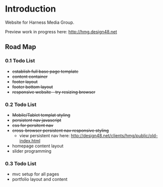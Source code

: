 # Introduction

Website for Harness Media Group. 

Preview work in progress here: http://hmg.design48.net

## Road Map

### 0.1 Todo List

* ~~establish full base page template~~
* ~~content container~~
* ~~footer layout~~
* ~~footer bottom layout~~
* ~~responsive website - try resizing browser~~

### 0.2 Todo List

* ~~Mobile/Tablet templat styling~~
* ~~persistent nav javascript~~
* ~~css for persitent nav~~
* ~~cross-browser persistent nav responsive styling~~
	* view persistent nav here: http://design48.net/clients/hmg/public/old-index.html
* homepage content layout
* slider programming

### 0.3 Todo List

* mvc setup for all pages
* portfolio layout and content
